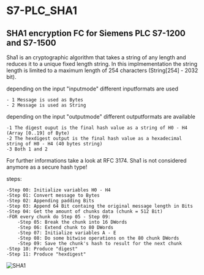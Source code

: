 # S7-PLC_SHA1
## SHA1 encryption FC for Siemens PLC S7-1200 and S7-1500

Sha1 is an cryptographic algorithm that takes a string of any length and reduces it to a unique fixed length string. 
In this implmementation the string length is limited to a maximum length of 254 characters (String[254] - 2032 bit).

depending on the input "inputmode" different inputformats are used
	
	- 1 Message is used as Bytes
	- 2 Message is used as String

depending on the input "outputmode" different outputformats are available

	-1 The digest ouput is the final hash value as a string of H0 - H4 (Array [0..19] of Byte)
	-2 The hexdigest output is the final hash value as a hexadecimal string of H0 - H4 (40 bytes string)
	-3 Both 1 and 2

For further informations take a look at RFC 3174.
Sha1 is not considered anymore as a secure hash type!

steps:

	-Step 00: Initialize variables H0 - H4
	-Step 01: Convert message to Bytes
	-Step 02: Appending padding Bits
	-Step 03: Append 64 Bit containg the original message length in Bits
	-Step 04: Get the amount of chunks data (chunk = 512 Bit)
	-FOR every chunk do Step 05 - Step 09:
	    -Step 05: Break the chunk into 16 DWords
	    -Step 06: Extend chunk to 80 DWords
	    -Step 07: Initialize variables A - E
	    -Step 08: Do some bitwise operations on the 80 chunk DWords
	    -Step 09: Save the chunk's hash to result for the next chunk
	-Step 10: Produce "digest"
	-Step 11: Produce "hexdigest"
  
![SHA1](https://github.com/user-attachments/assets/2111ad81-4ee9-48f0-b39c-312c828c9f75)


